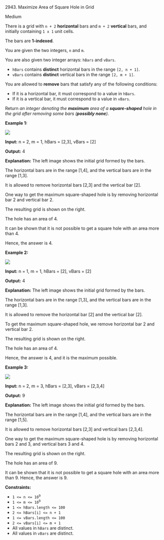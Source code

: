 2943\. Maximize Area of Square Hole in Grid

Medium

There is a grid with `n + 2` **horizontal** bars and `m + 2` **vertical** bars, and initially containing `1 x 1` unit cells.

The bars are **1-indexed**.

You are given the two integers, `n` and `m`.

You are also given two integer arrays: `hBars` and `vBars`.

*   `hBars` contains **distinct** horizontal bars in the range `[2, n + 1]`.
*   `vBars` contains **distinct** vertical bars in the range `[2, m + 1]`.

You are allowed to **remove** bars that satisfy any of the following conditions:

*   If it is a horizontal bar, it must correspond to a value in `hBars`.
*   If it is a vertical bar, it must correspond to a value in `vBars`.

Return _an integer denoting the **maximum** area of a **square-shaped** hole in the grid after removing some bars (**possibly none**)._

**Example 1:**

![](https://assets.leetcode.com/uploads/2023/11/05/screenshot-from-2023-11-05-22-40-25.png)

**Input:** n = 2, m = 1, hBars = [2,3], vBars = [2]

**Output:** 4

**Explanation:** The left image shows the initial grid formed by the bars.

The horizontal bars are in the range [1,4], and the vertical bars are in the range [1,3].

It is allowed to remove horizontal bars [2,3] and the vertical bar [2].

One way to get the maximum square-shaped hole is by removing horizontal bar 2 and vertical bar 2.

The resulting grid is shown on the right.

The hole has an area of 4.

It can be shown that it is not possible to get a square hole with an area more than 4.

Hence, the answer is 4. 

**Example 2:**

![](https://assets.leetcode.com/uploads/2023/11/04/screenshot-from-2023-11-04-17-01-02.png)

**Input:** n = 1, m = 1, hBars = [2], vBars = [2]

**Output:** 4

**Explanation:** The left image shows the initial grid formed by the bars.

The horizontal bars are in the range [1,3], and the vertical bars are in the range [1,3].

It is allowed to remove the horizontal bar [2] and the vertical bar [2].

To get the maximum square-shaped hole, we remove horizontal bar 2 and vertical bar 2.

The resulting grid is shown on the right.

The hole has an area of 4.

Hence, the answer is 4, and it is the maximum possible. 

**Example 3:**

![](https://assets.leetcode.com/uploads/2023/11/05/screenshot-from-2023-11-05-22-33-35.png)

**Input:** n = 2, m = 3, hBars = [2,3], vBars = [2,3,4]

**Output:** 9

**Explanation:** The left image shows the initial grid formed by the bars.

The horizontal bars are in the range [1,4], and the vertical bars are in the range [1,5].

It is allowed to remove horizontal bars [2,3] and vertical bars [2,3,4].

One way to get the maximum square-shaped hole is by removing horizontal bars 2 and 3, and vertical bars 3 and 4.

The resulting grid is shown on the right.

The hole has an area of 9.

It can be shown that it is not possible to get a square hole with an area more than 9. Hence, the answer is 9. 

**Constraints:**

*   <code>1 <= n <= 10<sup>9</sup></code>
*   <code>1 <= m <= 10<sup>9</sup></code>
*   `1 <= hBars.length <= 100`
*   `2 <= hBars[i] <= n + 1`
*   `1 <= vBars.length <= 100`
*   `2 <= vBars[i] <= m + 1`
*   All values in `hBars` are distinct.
*   All values in `vBars` are distinct.